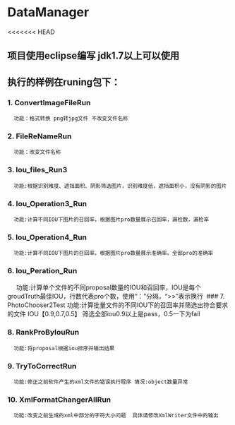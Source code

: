 # DataManager

<<<<<<< HEAD
## 项目使用eclipse编写 jdk1.7以上可以使用

## 执行的样例在runing包下：
  ### 1. ConvertImageFileRun 
      功能：格式转换 png转jpg文件 不改变文件名称
  ### 2. FileReNameRun
      功能：改变文件名称
  ### 3. Iou_files_Run3
      功能:根据识别难度、遮挡面积、阴影筛选图片，识别难度低，遮挡面积小，没有阴影的图片
  ### 4. Iou_Operation3_Run
      功能:计算不同IOU下图片的召回率，根据图片pro数量展示召回率，漏检数，漏检率
  ### 5. Iou_Operation4_Run
      功能:计算不同IOU下图片的召回率，根据图片pro数量展示准确率。全部pro的准确率
  ### 6. Iou_Peration_Run
      功能:计算单个文件的不同proposal数量的IOU和召回率，IOU是每个groudTruth最佳IOU，行数代表pro个数，使用“：”分隔，“>>”表示换行
  ### 7. PhotoChooser2Test
      功能:计算批量文件的不同IOU下的召回率并筛选出符合要求的文件 IOU【0.9,0.7,0.5】 筛选全部iou0.9以上是pass，0.5一下为fail
  ### 8. RankProByIouRun
      功能:将proposal根据iou排序并输出结果
  ### 9. TryToCorrectRun
      功能:修正之前软件产生的xml文件的错误执行程序 情况:object数量异常
  ### 10. XmlFormatChangerAllRun
      功能:改变之前生成的xml中部分的字符大小问题  具体请修改XmlWriter文件中的输出
